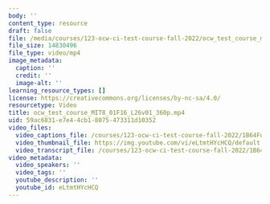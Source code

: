 ```yaml
---
body: ''
content_type: resource
draft: false
file: /media/courses/123-ocw-ci-test-course-fall-2022/ocw_test_course_mit8_01f16_l26v01_360p_360p_16_9.mp4
file_size: 14830496
file_type: video/mp4
image_metadata:
  caption: ''
  credit: ''
  image-alt: ''
learning_resource_types: []
license: https://creativecommons.org/licenses/by-nc-sa/4.0/
resourcetype: Video
title: ocw_test_course_MIT8_01F16_L26v01_360p.mp4
uid: 59ac6831-e7e4-4cb1-8075-473311d10352
video_files:
  video_captions_file: /courses/123-ocw-ci-test-course-fall-2022/1B64FuiCnXfVRL5AxD5_urpOcvisLTp2u_transcript.webvtt
  video_thumbnail_file: https://img.youtube.com/vi/eLtmtHYcHCQ/default.jpg
  video_transcript_file: /courses/123-ocw-ci-test-course-fall-2022/1B64FuiCnXfVRL5AxD5_urpOcvisLTp2u_transcript.pdf
video_metadata:
  video_speakers: ''
  video_tags: ''
  youtube_description: ''
  youtube_id: eLtmtHYcHCQ
---
```

